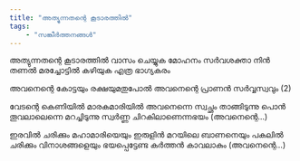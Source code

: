 ```yaml
---
title: "അത്യുന്നതന്റെ കൂടാരത്തിൽ"
tags:
    - "സങ്കീർത്തനങ്ങൾ"
---
```

അത്യുന്നതന്റെ കൂടാരത്തിൽ വാസം ചെയ്യുക മോഹനം
സര്‍വശക്താ നിന്‍ തണല്‍ മരച്ചോട്ടില്‍
കഴിയുക എത്ര ഭാഗ്യകരം

അവനെന്റെ കോട്ടയും രക്ഷയുമതുപോൽ
അവനെന്റെ പ്രാണന്‍ സര്‍വ്വസ്വവും (2)

വേടന്റെ കെണിയില്‍ മാരകമാരിയിൽ
അവനെന്നെ സ്വച്ഛം താങ്ങിടുന്നു
പൊന്‍ തൂവലാലെന്നെ മറച്ചിടുന്നു
സ്വര്‍ണ്ണ ചിറകിലാണെന്നഭയം
(അവനെന്റെ...)

ഇരവില്‍ ചരിക്കും മഹാമാരിയെയും
ഇരുളിന്‍ മറയിലെ ബാണനെയും
പകലില്‍ ചരിക്കും വിനാശങ്ങളെയും
ഭയപ്പെട്ടേണ്ട കർത്തൻ കാവലാകും
(അവനെന്റെ...)
